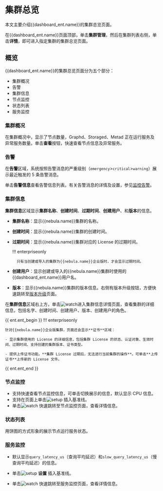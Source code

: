 # 集群总览

本文主要介绍{{dashboard_ent.name}}的集群总览页面。

在{{dashboard_ent.name}}页面顶部，单击**集群管理**，然后在集群列表右侧，单击**详情**，即可进入指定集群的集群总览页面。

## 概览

{{dashboard_ent.name}}的集群总览页面分为五个部分：

- 集群概况
- 告警
- 集群信息
- 节点监控
- 状态列表
- 服务监控

### 集群概况

在集群概况中，显示了节点数量，Graphd、Storaged、Metad 正在运行服务及异常服务数量。单击**查看**按钮，快速查看节点信息及异常服务。

### 告警

在**告警**区域，系统按照告警消息的严重级别（`emergency`>`critical`>`warning`）展示最近触发的 5 条告警消息。

单击**告警信息**查看告警信息列表。有关告警消息的详情及设置，参见[监控告警](../4.cluster-operator/9.notification.md)。

### 集群信息

**集群信息**区域显示**集群名称**、**创建时间**、**过期时间**、**创建用户**、和**版本**的信息。

- **集群名称**：显示{{nebula.name}}集群的名称。
- **创建时间**：显示{{nebula.name}}集群的创建时间。
- **过期时间**：显示{{nebula.name}}集群对应的 License 的过期时间。

  !!! enterpriseonly

        只有当创建或导入的集群为{{nebula.name}}企业版时，才会显示过期时间。

- **创建用户**：显示创建或导入的{{nebula.name}}集群时使用的{{dashboard_ent.name}}用户名。
- **版本**：显示{{nebula.name}}集群的版本信息。右侧有版本升级按钮，方便快速跳转至[版本升级](operator/version-upgrade.md)页面。

在**集群信息**区域右上方，单击![watch](https://docs-cdn.nebula-graph.com.cn/figures/watch_cn.png)进入集群信息详情页面，查看集群的详细信息，包括名字、创建时间、创建用户、版本、创建用户的角色。


{{ ent.ent_begin }}
!!! enterpriseonly

    针对{{nebula.name}}企业版集群，页面还会显示**证书**区域：

    - 显示集群使用的 License 的详细信息，包括集群 License 的状态、认证对象、生效时间、过期时间、支持创建的集群版本、证书类型。
    
    - 提供上传证书功能。**集群 License 过期后，无法进行当前集群的操作**。可单击**上传证书**上传新的 License 文件。

{{ ent.ent_end }}

### 节点监控

- 支持快速查看节点监控信息，可单击切换展示的信息，默认显示 CPU 信息。
- 支持在页面上单击![setup](https://docs-cdn.nebula-graph.com.cn/figures/Setup_cn.png) 插入基准线。
- 单击![watch](https://docs-cdn.nebula-graph.com.cn/figures/watch_cn.png) 快速跳转至节点监控页面，查看详情信息。

### 状态列表

用饼图的方式形象的展示节点运行服务状态。

### 服务监控

- 默认显示`query_latency_us`（查询平均延迟）和`slow_query_latency_us`（慢查询平均延迟）的信息。

- 单击![setup](https://docs-cdn.nebula-graph.com.cn/figures/Setup_cn.png) **设置** 插入基准线。

- 单击![watch](https://docs-cdn.nebula-graph.com.cn/figures/watch_cn.png) 快速跳转至服务监控页面，查看详情信息。
